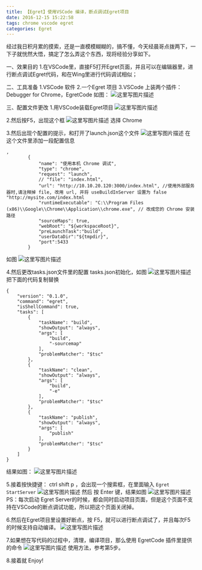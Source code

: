 ```yaml
---
title: 【Egret】使用VSCode 编译，断点调试Egret项目
date: 2016-12-15 15:22:58
tags: chrome vscode egret
categories: Egret
---
```


<!--more-->

经过我日积月累的摸索，还是一直模模糊糊的，搞不懂，今天经晨哥点拨两下，一下子就恍然大悟，搞定了怎么弄这个东西，现将经验分享如下。

一、效果目的
1.在VSCode里，直接F5打开Egret页面，并且可以在编辑器里，进行断点调试Egret代码，和在Wing里进行代码调试相似；

二、工具准备
1.VSCode 软件
2.一个Egret 项目
3.VSCode 上装两个插件：Debugger for Chrome，EgretCode
如图：
![这里写图片描述](http://img.blog.csdn.net/20161215145523577?watermark/2/text/aHR0cDovL2Jsb2cuY3Nkbi5uZXQvYXJ2aW4w/font/5a6L5L2T/fontsize/400/fill/I0JBQkFCMA==/dissolve/70/gravity/SouthEast)

三、配置文件更改
1.用VSCode装载Egret项目
![这里写图片描述](http://img.blog.csdn.net/20161215145826188?watermark/2/text/aHR0cDovL2Jsb2cuY3Nkbi5uZXQvYXJ2aW4w/font/5a6L5L2T/fontsize/400/fill/I0JBQkFCMA==/dissolve/70/gravity/SouthEast)

2.然后按F5，出现这个框
![这里写图片描述](http://img.blog.csdn.net/20161215150314456?watermark/2/text/aHR0cDovL2Jsb2cuY3Nkbi5uZXQvYXJ2aW4w/font/5a6L5L2T/fontsize/400/fill/I0JBQkFCMA==/dissolve/70/gravity/SouthEast)
选择 Chrome

3.然后出现个配置的提示，和打开了launch.json这个文件
![这里写图片描述](http://img.blog.csdn.net/20161215150549847?watermark/2/text/aHR0cDovL2Jsb2cuY3Nkbi5uZXQvYXJ2aW4w/font/5a6L5L2T/fontsize/400/fill/I0JBQkFCMA==/dissolve/70/gravity/SouthEast)
在 这个文件里添加一段配置信息

```
,
		{
			"name": "使用本机 Chrome 调试",
			"type": "chrome",
			"request": "launch",
			// "file": "index.html",
			"url": "http://10.10.20.120:3000/index.html", //使用外部服务器时,请注释掉 file, 改用 url, 并将 useBuildInServer 设置为 false "http://mysite.com/index.html
			"runtimeExecutable": "C:\\Program Files (x86)\\Google\\Chrome\\Application\\chrome.exe", // 改成您的 Chrome 安装路径
			"sourceMaps": true,
			"webRoot": "${workspaceRoot}",
			"preLaunchTask":"build",
			"userDataDir":"${tmpdir}",
			"port":5433
		}
```
如图
![这里写图片描述](http://img.blog.csdn.net/20161215150803894?watermark/2/text/aHR0cDovL2Jsb2cuY3Nkbi5uZXQvYXJ2aW4w/font/5a6L5L2T/fontsize/400/fill/I0JBQkFCMA==/dissolve/70/gravity/SouthEast)

4.然后更改tasks.json文件里的配置
tasks.json初始化，如图
![这里写图片描述](http://img.blog.csdn.net/20161215150944178?watermark/2/text/aHR0cDovL2Jsb2cuY3Nkbi5uZXQvYXJ2aW4w/font/5a6L5L2T/fontsize/400/fill/I0JBQkFCMA==/dissolve/70/gravity/SouthEast)
把下面的代码复制替换

```
{
    "version": "0.1.0",
    "command": "egret",
    "isShellCommand": true,
    "tasks": [
        {
            "taskName": "build",
            "showOutput": "always",
            "args": [
                "build",
                "-sourcemap"
            ],
            "problemMatcher": "$tsc"
        },
        {
            "taskName": "clean",
            "showOutput": "always",
            "args": [
                "build",
                "-e"
            ],
            "problemMatcher": "$tsc"
        },
        {
            "taskName": "publish",
            "showOutput": "always",
            "args": [
                "publish"
            ],
            "problemMatcher": "$tsc"
        }
    ]
}
```
结果如图：
![这里写图片描述](http://img.blog.csdn.net/20161215151044226?watermark/2/text/aHR0cDovL2Jsb2cuY3Nkbi5uZXQvYXJ2aW4w/font/5a6L5L2T/fontsize/400/fill/I0JBQkFCMA==/dissolve/70/gravity/SouthEast)

5.接着按快捷键： ctrl shift p ，会出现一个搜索框，在里面输入 `Egret StartServer`
![这里写图片描述](http://img.blog.csdn.net/20161215151413089?watermark/2/text/aHR0cDovL2Jsb2cuY3Nkbi5uZXQvYXJ2aW4w/font/5a6L5L2T/fontsize/400/fill/I0JBQkFCMA==/dissolve/70/gravity/SouthEast)
然后 按 Enter 键，结果如图
![这里写图片描述](http://img.blog.csdn.net/20161215151606561?watermark/2/text/aHR0cDovL2Jsb2cuY3Nkbi5uZXQvYXJ2aW4w/font/5a6L5L2T/fontsize/400/fill/I0JBQkFCMA==/dissolve/70/gravity/SouthEast)
PS：每次启动 Egret Server的时候，都会同时启动项目页面，但是这个页面不支持在VSCode的断点调试功能，所以把这个页面关闭掉。

6.然后在Egret项目里设置好断点，按 F5，就可以进行断点调试了，并且每次F5的时候支持自动编译。
![这里写图片描述](http://img.blog.csdn.net/20161215151931050?watermark/2/text/aHR0cDovL2Jsb2cuY3Nkbi5uZXQvYXJ2aW4w/font/5a6L5L2T/fontsize/400/fill/I0JBQkFCMA==/dissolve/70/gravity/SouthEast)

7.如果想在写代码的过程中，清理，编译项目，那么使用 EgretCode 插件里提供的命令
![这里写图片描述](http://img.blog.csdn.net/20161215152126699?watermark/2/text/aHR0cDovL2Jsb2cuY3Nkbi5uZXQvYXJ2aW4w/font/5a6L5L2T/fontsize/400/fill/I0JBQkFCMA==/dissolve/70/gravity/SouthEast)
使用方法，参考第5步。

8.接着就 Enjoy!